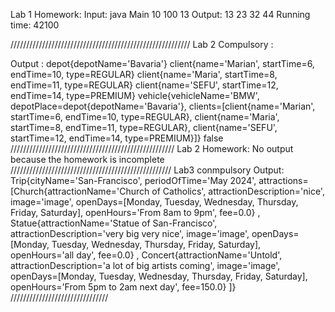 Lab 1 Homework:
Input: java Main 10 100 13
Output: 
13 23 32 44
Running time: 42100

/////////////////////////////////////////////////////////
Lab 2 Compulsory : 

Output : 
depot{depotName='Bavaria'}
client{name='Marian', startTime=6, endTime=10, type=REGULAR}
client{name='Maria', startTime=8, endTime=11, type=REGULAR}
client{name='SEFU', startTime=12, endTime=14, type=PREMIUM}
vehicle{vehicleName='BMW', depotPlace=depot{depotName='Bavaria'}, clients=[client{name='Marian', startTime=6, endTime=10, type=REGULAR}, client{name='Maria', startTime=8, endTime=11, type=REGULAR}, client{name='SEFU', startTime=12, endTime=14, type=PREMIUM}]}
false
////////////////////////////////////////////////////
Lab 2 Homework: No output because the homework is incomplete
///////////////////////////////////////////////////
Lab3 conmpulsory Output:
Trip{cityName='San-Francisco', periodOfTime='May 2024', attractions=[Church{attractionName='Church of Catholics', attractionDescription='nice', image='image', openDays=[Monday, Tuesday, Wednesday, Thursday, Friday, Saturday], openHours='From 8am to 9pm', fee=0.0}
, Statue{attractionName='Statue of San-Francisco', attractionDescription='very big very nice', image='image', openDays=[Monday, Tuesday, Wednesday, Thursday, Friday, Saturday], openHours='all day', fee=0.0}
, Concert{attractionName='Untold', attractionDescription='a lot of big artists coming', image='image', openDays=[Monday, Tuesday, Wednesday, Thursday, Friday, Saturday], openHours='From 5pm to 2am next day', fee=150.0}
]}
///////////////////////////////
